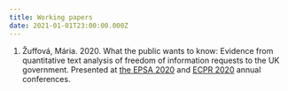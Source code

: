```yaml
---
title: Working papers
date: 2021-01-01T23:00:00.000Z
---
```


1. Žuffová, Mária. 2020. What the public wants to know: Evidence from quantitative text analysis of freedom of information requests to the UK government. Presented at [the EPSA 2020](https://coms.events/EPSA-2020/data/abstracts/en/abstract_0072.html) and [ECPR 2020](https://ecpr.eu/Events/PanelDetails.aspx?PanelID=10249&EventID=156) annual conferences. 